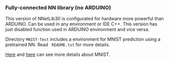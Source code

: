 ### Fully-connected NN library (no ARDUINO)

This version of NNetLib30 is configurated for hardware more powerful than ARDUINO. Can be used in any environment or IDE C++. This version has just disabled function used in ARDUINO environment and vice versa.

Directory <code>MNIST-Test</code> includes a environment for MNIST prediction using a pretrained NN. Read <code> README.txt</code> for more details.

[Here](http://yann.lecun.com/exdb/mnist/)  and  [here](..\..\Deep_Learning\PyTorchAndJetson\MNISTtest\README.md) can see more details about MNIST.

